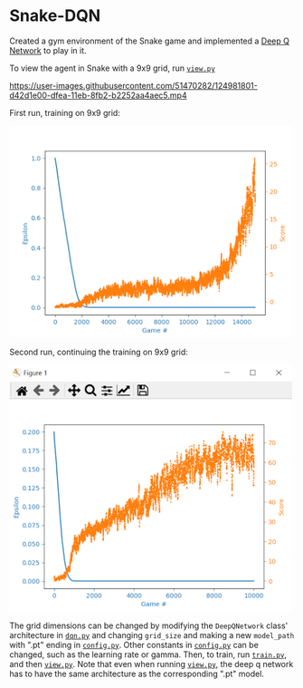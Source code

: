 # Snake-DQN

Created a gym environment of the Snake game and implemented a [Deep Q Network](https://storage.googleapis.com/deepmind-data/assets/papers/DeepMindNature14236Paper.pdf) to play in it.

To view the agent in Snake with a 9x9 grid, run [`view.py`](view.py)

https://user-images.githubusercontent.com/51470282/124981801-d42d1e00-dfea-11eb-8fb2-b2252aa4aec5.mp4

First run, training on 9x9 grid:

<img src="misc/training1.png" width="500">

Second run, continuing the training on 9x9 grid:

<img src="misc/training2.png" width="500">

The grid dimensions can be changed by modifying the `DeepQNetwork` class' architecture in [`dqn.py`](dqn.py) and changing `grid_size` and making a new `model_path` with ".pt" ending in [`config.py`](config.py). Other constants in [`config.py`](config.py) can be changed, such as the learning rate or gamma. Then, to train, run [`train.py`](train.py), and then [`view.py`](view.py). Note that even when running [`view.py`](view.py), the deep q network has to have the same architecture as the corresponding ".pt" model.
